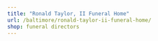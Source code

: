```yaml
---
title: "Ronald Taylor, II Funeral Home"
url: /baltimore/ronald-taylor-ii-funeral-home/
shop: funeral directors
---
```

